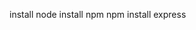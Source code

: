 install node
install npm
npm install express

<!-- start: "node xxxxx.js" -->

<!-- var express = require("express");
var app     = express();
var path    = require("path");


app.get('/',function(req,res){
  res.sendFile(path.join(__dirname+'/index.html'));
});

app.listen(8080);



console.log("Running at Port 8080"); -->

<!-- !!!!!!!!!!!!!!!!!!!!!!!!!!!!!!!!!!!!!!!!!!!!!!11 -->

<!-- var express = require("express");
var app     = express();

app.use(express.static(__dirname + '/public'));
app.listen(8080);

console.log("Running at Port http://localhost:8080"); -->


<!-- proyecto en modo prueba por ello es necesario refrescar ante cada operacion o f5 -->